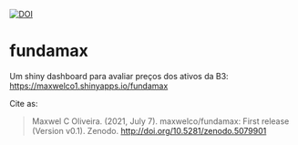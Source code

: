 [![DOI](https://zenodo.org/badge/DOI/10.5281/zenodo.5079901.svg)](http://doi.org/10.5281/zenodo.5079901) 


# fundamax
Um shiny dashboard para avaliar preços dos ativos da B3: https://maxwelco1.shinyapps.io/fundamax

Cite as: 
> Maxwel C Oliveira. (2021, July 7). maxwelco/fundamax: First release (Version v0.1). Zenodo. http://doi.org/10.5281/zenodo.5079901

